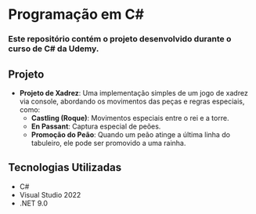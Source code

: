 # Programação em C#

### <p align="left">Este repositório contém o projeto desenvolvido durante o curso de C# da Udemy.</p>

## Projeto

- **Projeto de Xadrez**: Uma implementação simples de um jogo de xadrez via console, abordando os movimentos das peças e regras especiais, como:
  - **Castling (Roque)**: Movimentos especiais entre o rei e a torre.
  - **En Passant**: Captura especial de peões.
  - **Promoção do Peão**: Quando um peão atinge a última linha do tabuleiro, ele pode ser promovido a uma rainha.

## Tecnologias Utilizadas

- C#
- Visual Studio 2022
- .NET 9.0



